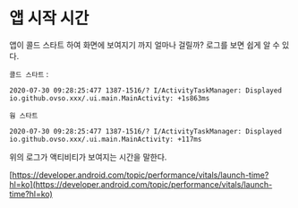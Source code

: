 # 앱 시작 시간

앱이 콜드 스타트 하여 화면에 보여지기 까지 얼마나 걸릴까? 로그를 보면 쉽게 알 수 있다.

`콜드 스타트` :

```
2020-07-30 09:28:25:477 1387-1516/? I/ActivityTaskManager: Displayed io.github.ovso.xxx/.ui.main.MainActivity: +1s863ms
```

`웜 스타트`

```
2020-07-30 09:28:25:477 1387-1516/? I/ActivityTaskManager: Displayed io.github.ovso.xxx/.ui.main.MainActivity: +117ms
```

위의 로그가 액티비티가 보여지는 시간을 말한다. 

[https://developer.android.com/topic/performance/vitals/launch-time?hl=ko](https://developer.android.com/topic/performance/vitals/launch-time?hl=ko)

